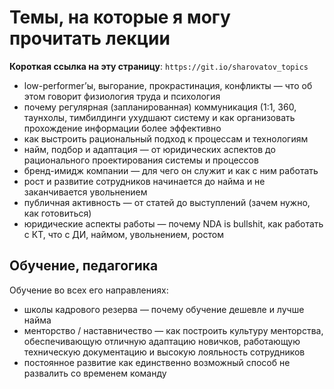 # Темы, на которые я могу прочитать лекции

**Короткая ссылка на эту страницу**: `https://git.io/sharovatov_topics`

- low-performer’ы, выгорание, прокрастинация, конфликты — что об этом говорит физиология труда и психология
- почему регулярная (запланированная) коммуникация (1:1, 360, таунхолы, тимбилдинги ухудшают систему и как организовать прохождение информации более эффективно
- как выстроить рациональный подход к процессам и технологиям
- найм, подбор и адаптация — от юридических аспектов до рационального проектирования системы и процессов
- бренд-имидж компании — для чего он служит и как с ним работать
- рост и развитие сотрудников начинается до найма и не заканчивается увольнением
- публичная активность — от статей до выступлений (зачем нужно, как готовиться)
- юридические аспекты работы — почему NDA is bullshit, как работать с КТ, что с ДИ, наймом, увольнением, ростом

## Обучение, педагогика

Обучение во всех его направлениях:

- школы кадрового резерва — почему обучение дешевле и лучше найма
- менторство / наставничество — как построить культуру менторства, обеспечивающую отличную адаптацию новичков, работающую техническую документацию и высокую лояльность сотрудников
- постоянное развитие как единственно возможный способ не развалить со временем команду


